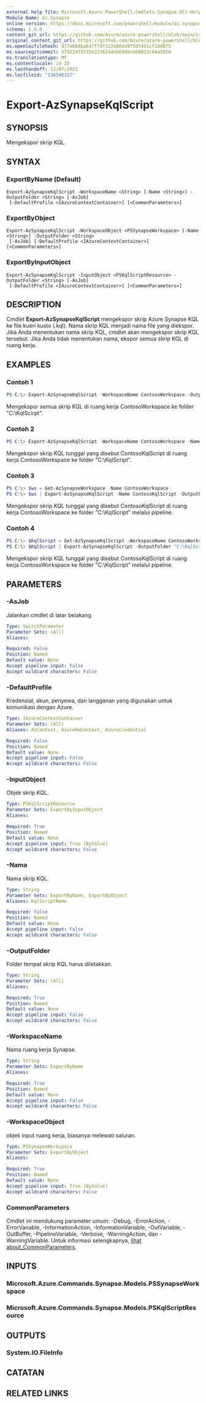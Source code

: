 ```yaml
---
external help file: Microsoft.Azure.PowerShell.Cmdlets.Synapse.dll-Help.xml
Module Name: Az.Synapse
online version: https://docs.microsoft.com/powershell/module/az.synapse/export-azsynapsekqlscript
schema: 2.0.0
content_git_url: https://github.com/Azure/azure-powershell/blob/main/src/Synapse/Synapse/help/Export-AzSynapseKqlScript.md
original_content_git_url: https://github.com/Azure/azure-powershell/blob/main/src/Synapse/Synapse/help/Export-AzSynapseKqlScript.md
ms.openlocfilehash: 477e684ba647f74f322e804a975d7441cf18d875
ms.sourcegitcommit: 579224f3f35e223624deb694bceb0033c84a5856
ms.translationtype: MT
ms.contentlocale: id-ID
ms.lasthandoff: 12/07/2021
ms.locfileid: "136546157"
---
```

# Export-AzSynapseKqlScript

## SYNOPSIS
Mengekspor skrip KQL.

## SYNTAX

### ExportByName (Default)
```
Export-AzSynapseKqlScript -WorkspaceName <String> [-Name <String>] -OutputFolder <String> [-AsJob]
 [-DefaultProfile <IAzureContextContainer>] [<CommonParameters>]
```

### ExportByObject
```
Export-AzSynapseKqlScript -WorkspaceObject <PSSynapseWorkspace> [-Name <String>] -OutputFolder <String>
 [-AsJob] [-DefaultProfile <IAzureContextContainer>] [<CommonParameters>]
```

### ExportByInputObject
```
Export-AzSynapseKqlScript -InputObject <PSKqlScriptResource> -OutputFolder <String> [-AsJob]
 [-DefaultProfile <IAzureContextContainer>] [<CommonParameters>]
```

## DESCRIPTION
Cmdlet **Export-AzSynapseKqlScript** mengekspor skrip Azure Synapse KQL ke file kueri kusto (.kql). Nama skrip KQL menjadi nama file yang diekspor. Jika Anda menentukan nama skrip KQL, cmdlet akan mengekspor skrip KQL tersebut. Jika Anda tidak menentukan nama, ekspor semua skrip KQL di ruang kerja.

## EXAMPLES

### Contoh 1
```powershell
PS C:\> Export-AzSynapseKqlScript -WorkspaceName ContosoWorkspace -OutputFolder "C:\KqlScirpt"
```

Mengekspor semua skrip KQL di ruang kerja ContosoWorkspace ke folder "C:\KqlScirpt".

### Contoh 2
```powershell
PS C:\> Export-AzSynapseKqlScript -WorkspaceName ContosoWorkspace -Name ContosoKqlScript -OutputFolder "C:\KqlScript"
```

Mengekspor skrip KQL tunggal yang disebut ContosoKqlScript di ruang kerja ContosoWorkspace ke folder "C:\KqlScript".

### Contoh 3
```powershell
PS C:\> $ws = Get-AzSynapseWorkspace -Name ContosoWorkspace
PS C:\> $ws | Export-AzSynapseKqlScript -Name ContosoKqlScript -OutputFolder "C:\KqlScript"
```

Mengekspor skrip KQL tunggal yang disebut ContosoKqlScript di ruang kerja ContosoWorkspace ke folder "C:\KqlScript" melalui pipeline.

### Contoh 4
```powershell
PS C:\> $KqlScript = Get-AzSynapseKqlScript -WorkspaceName ContosoWorkspace -Name ContosoKqlScript
PS C:\> $KqlScript | Export-AzSynapseKqlScript -OutputFolder "C:\KqlScript"
```

Mengekspor skrip KQL tunggal yang disebut ContosoKqlScript di ruang kerja ContosoWorkspace ke folder "C:\KqlScript" melalui pipeline.

## PARAMETERS

### -AsJob
Jalankan cmdlet di latar belakang

```yaml
Type: SwitchParameter
Parameter Sets: (All)
Aliases:

Required: False
Position: Named
Default value: None
Accept pipeline input: False
Accept wildcard characters: False
```

### -DefaultProfile
Kredensial, akun, penyewa, dan langganan yang digunakan untuk komunikasi dengan Azure.

```yaml
Type: IAzureContextContainer
Parameter Sets: (All)
Aliases: AzContext, AzureRmContext, AzureCredential

Required: False
Position: Named
Default value: None
Accept pipeline input: False
Accept wildcard characters: False
```

### -InputObject
Objek skrip KQL.

```yaml
Type: PSKqlScriptResource
Parameter Sets: ExportByInputObject
Aliases:

Required: True
Position: Named
Default value: None
Accept pipeline input: True (ByValue)
Accept wildcard characters: False
```

### -Nama
Nama skrip KQL.

```yaml
Type: String
Parameter Sets: ExportByName, ExportByObject
Aliases: KqlScriptName

Required: False
Position: Named
Default value: None
Accept pipeline input: False
Accept wildcard characters: False
```

### -OutputFolder
Folder tempat skrip KQL harus diletakkan.

```yaml
Type: String
Parameter Sets: (All)
Aliases:

Required: True
Position: Named
Default value: None
Accept pipeline input: False
Accept wildcard characters: False
```

### -WorkspaceName
Nama ruang kerja Synapse.

```yaml
Type: String
Parameter Sets: ExportByName
Aliases:

Required: True
Position: Named
Default value: None
Accept pipeline input: False
Accept wildcard characters: False
```

### -WorkspaceObject
objek input ruang kerja, biasanya melewati saluran.

```yaml
Type: PSSynapseWorkspace
Parameter Sets: ExportByObject
Aliases:

Required: True
Position: Named
Default value: None
Accept pipeline input: True (ByValue)
Accept wildcard characters: False
```

### CommonParameters
Cmdlet ini mendukung parameter umum: -Debug, -ErrorAction, -ErrorVariable, -InformationAction, -InformationVariable, -OutVariable, -OutBuffer, -PipelineVariable, -Verbose, -WarningAction, dan -WarningVariable. Untuk informasi selengkapnya, [lihat about_CommonParameters](http://go.microsoft.com/fwlink/?LinkID=113216).

## INPUTS

### Microsoft.Azure.Commands.Synapse.Models.PSSynapseWorkspace

### Microsoft.Azure.Commands.Synapse.Models.PSKqlScriptResource

## OUTPUTS

### System.IO.FileInfo

## CATATAN

## RELATED LINKS

